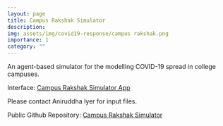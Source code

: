 ```yaml
---
layout: page
title: Campus Rakshak Simulator   
description:
img: assets/img/covid19-response/campus rakshak.png
importance: 1
category: ""
---
```


An agent-based simulator for the modelling COVID-19 spread in college campuses. 

Interface: [Campus Rakshak Simulator App](https://campus.readiness.in/) 

Please contact Aniruddha Iyer for input files. 

Public Github Repository: [Campus Rakshak Simulator](https://github.com/cni-iisc/campus-rakshak-simulator) 

